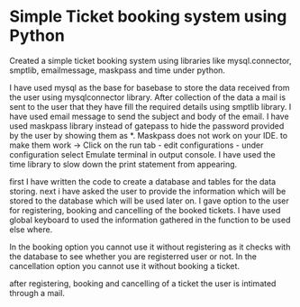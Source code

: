 # Simple Ticket booking system using Python

Created a simple ticket booking system using libraries like mysql.connector, smptlib, emailmessage, maskpass and time under python. 

I have used mysql as the base for basebase to store the data received from the user using mysqlconnector library.
After collection of the data a mail is sent to the user that they have fill the required details using smptlib library.
I have used email message to send the subject and body of the email.
I have used maskpass library instead of gatepass to hide the password provided by the user by showing them as *.
Maskpass does not work on your IDE. to make them work -> Click on the run tab - edit configurations - under configuration select Emulate terminal in output console. 
I have used the time library to slow down the print statement from appearing.


first I have written the code to create a database and tables for the data storing.
next i have asked the user to provide the information which will be stored to the database which will be used later on.
I gave option to the user for registering, booking and cancelling of the booked tickets.
I have used global keyboard to used the information gathered in the function to be used else where.

In the booking option you cannot use it without registering as it checks with the database to see whether you are registerred user or not.
In the cancellation option you cannot use it without booking a ticket.

after registering, booking and cancelling of a ticket the user is intimated through a mail. 
